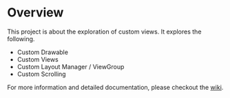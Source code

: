 # Overview

This project is about the exploration of custom views. It explores the following.

- Custom Drawable
- Custom Views
- Custom Layout Manager / ViewGroup
- Custom Scrolling

For more information and detailed documentation, please checkout the 
[wiki](https://github.com/nazmulidris/customviews/wiki).